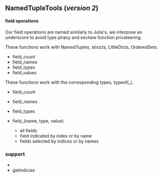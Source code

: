 ## NamedTupleTools (_version 2_)

#### field operations

Our field operations are named similarly to Julia's, we interpose an underscore
to avoid type piracy and eschew function privateering. 

These functions work with NamedTuples, structs, LittleDicts, OrderedSets.

- field_count
- field_names
- field_types
- field_values


These functions work with the corresponding types, typeof(_). 

- field_count
- field_names
- field_types




- field_{name, type, value}
    - all fields
    - field indicated by index or by name
    - fields selected by indices or by names


### support
- 
- getindicies
